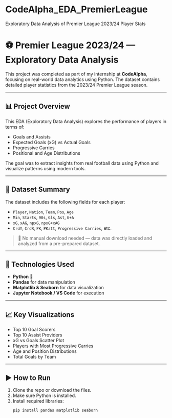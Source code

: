 # CodeAlpha_EDA_PremierLeague
Exploratory Data Analysis of Premier League 2023/24 Player Stats
# ⚽ Premier League 2023/24 — Exploratory Data Analysis

This project was completed as part of my internship at **CodeAlpha**, focusing on real-world data analytics using Python. The dataset contains detailed player statistics from the 2023/24 Premier League season.

---

## 📊 Project Overview

This EDA (Exploratory Data Analysis) explores the performance of players in terms of:

- Goals and Assists
- Expected Goals (xG) vs Actual Goals
- Progressive Carries
- Positional and Age Distributions

The goal was to extract insights from real football data using Python and visualize patterns using modern tools.

---

## 📁 Dataset Summary

The dataset includes the following fields for each player:

- `Player`, `Nation`, `Team`, `Pos`, `Age`
- `Min`, `Starts`, `90s`, `Gls`, `Ast`, `G+A`
- `xG`, `xAG`, `npxG`, `npxG+xAG`
- `CrdY`, `CrdR`, `PK`, `PKatt`, `Progressive Carries`, etc.

> 📌 No manual download needed — data was directly loaded and analyzed from a pre-prepared dataset.

---

## 🔧 Technologies Used

- **Python** 🐍
- **Pandas** for data manipulation
- **Matplotlib & Seaborn** for data visualization
- **Jupyter Notebook / VS Code** for execution

---

## 📈 Key Visualizations

- Top 10 Goal Scorers
- Top 10 Assist Providers
- xG vs Goals Scatter Plot
- Players with Most Progressive Carries
- Age and Position Distributions
- Total Goals by Team

---

## ▶️ How to Run

1. Clone the repo or download the files.
2. Make sure Python is installed.
3. Install required libraries:
   ```bash
   pip install pandas matplotlib seaborn

